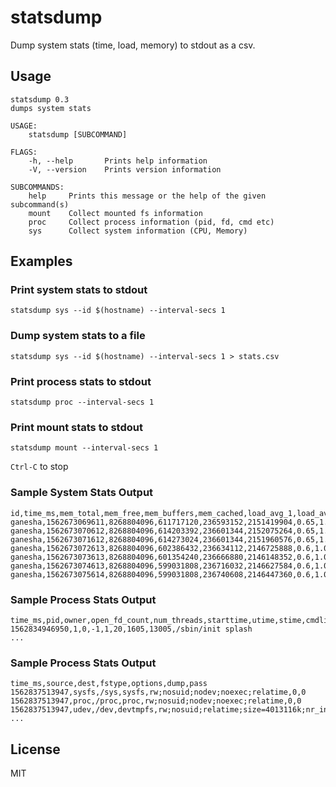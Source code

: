 # statsdump

Dump system stats (time, load, memory) to stdout as a csv.

## Usage

```
statsdump 0.3
dumps system stats

USAGE:
    statsdump [SUBCOMMAND]

FLAGS:
    -h, --help       Prints help information
    -V, --version    Prints version information

SUBCOMMANDS:
    help     Prints this message or the help of the given subcommand(s)
    mount    Collect mounted fs information
    proc     Collect process information (pid, fd, cmd etc)
    sys      Collect system information (CPU, Memory)

```

## Examples

### Print system stats to stdout

```
statsdump sys --id $(hostname) --interval-secs 1
```

### Dump system stats to a file

```
statsdump sys --id $(hostname) --interval-secs 1 > stats.csv
```

### Print process stats to stdout

```
statsdump proc --interval-secs 1

```

### Print mount stats to stdout

```
statsdump mount --interval-secs 1

```

`Ctrl-C` to stop

### Sample System Stats Output

```csv
id,time_ms,mem_total,mem_free,mem_buffers,mem_cached,load_avg_1,load_avg_5,load_avg_15
ganesha,1562673069611,8268804096,611717120,236593152,2151419904,0.65,1.05,0.84
ganesha,1562673070612,8268804096,614203392,236601344,2152075264,0.65,1.05,0.84
ganesha,1562673071612,8268804096,614273024,236601344,2151960576,0.65,1.05,0.84
ganesha,1562673072613,8268804096,602386432,236634112,2146725888,0.6,1.04,0.83
ganesha,1562673073613,8268804096,601354240,236666880,2146148352,0.6,1.04,0.83
ganesha,1562673074613,8268804096,599031808,236716032,2146627584,0.6,1.04,0.83
ganesha,1562673075614,8268804096,599031808,236740608,2146447360,0.6,1.04,0.83
```

### Sample Process Stats Output

```csv
time_ms,pid,owner,open_fd_count,num_threads,starttime,utime,stime,cmdline
1562834946950,1,0,-1,1,20,1605,13005,/sbin/init splash
...
```

### Sample Process Stats Output

```csv
time_ms,source,dest,fstype,options,dump,pass
1562837513947,sysfs,/sys,sysfs,rw;nosuid;nodev;noexec;relatime,0,0
1562837513947,proc,/proc,proc,rw;nosuid;nodev;noexec;relatime,0,0
1562837513947,udev,/dev,devtmpfs,rw;nosuid;relatime;size=4013116k;nr_inodes=1003279;mode=755,0,0
...
```

## License

MIT

